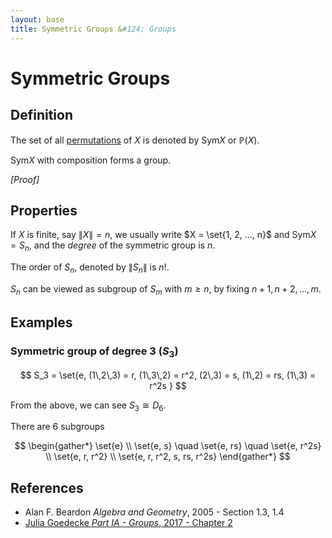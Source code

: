 ```yaml
---
layout: base
title: Symmetric Groups &#124; Groups
---
```


# Symmetric Groups

## Definition

The set of all [permutations](permutations.md) of $X$ is denoted by $\text{Sym} X$ or $\mathbb{P}(X)$.

$\text{Sym} X$ with composition forms a group.

_[Proof]_

## Properties

If $X$ is finite, say $\|X\| = n$, we usually write $X = \set{1, 2, ..., n}$ and $\text{Sym} X = S_n$,
and the _degree_ of the symmetric group is $n$.

The order of $S_n$, denoted by $\|S_n\|$ is $n!$.

$S_n$ can be viewed as subgroup of $S_m$ with $m \ge n$, by fixing $n+1, n+2, ..., m$.

## Examples

### Symmetric group of degree 3 ($S_3$)

$$
S_3 = \set{e, (1\,2\,3) = r, (1\,3\,2) = r^2, (2\,3) = s, (1\,2) = rs, (1\,3) = r^2s }
$$

From the above, we can see $S_3 \cong D_6$.

There are 6 subgroups

$$
\begin{gather*}
\set{e} \\
\set{e, s} \quad \set{e, rs} \quad \set{e, r^2s} \\
\set{e, r, r^2} \\
\set{e, r, r^2, s, rs, r^2s}
\end{gather*}
$$

## References

* Alan F. Beardon _Algebra and Geometry_, 2005 - Section 1.3, 1.4
* [Julia Goedecke _Part IA - Groups_, 2017 - Chapter 2](https://www.julia-goedecke.de/pdf/GroupsNotes.pdf)
